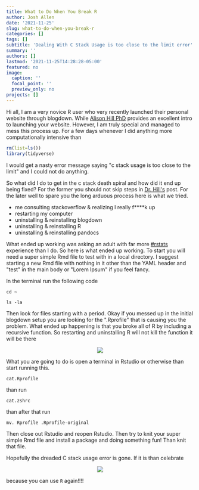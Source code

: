 ```yaml
---
title: What to Do When You Break R
author: Josh Allen
date: '2021-11-25'
slug: what-to-do-when-you-break-r
categories: []
tags: []
subtitle: 'Dealing With C Stack Usage is too close to the limit error'
summary: ''
authors: []
lastmod: '2021-11-25T14:28:28-05:00'
featured: no
image:
  caption: ''
  focal_point: ''
  preview_only: no
projects: []
---
```

Hi all, I am a very novice R user who very recently launched their personal website through
blogdown. While [Alison Hill PhD](https://alison.rbind.io/post/new-year-new-blogdown/) provides an
excellent intro to launching your website. However, I am truly special and managed to mess this process up. For a few days whenever I did anything more computationally intensive than 


```r
rm(list=ls())
library(tidyverse)
```


I would get a nasty error message saying "c stack usage is too close to the limit" and I could not do anything. 

So what did I do to get in the c stack death spiral and how did it end up being fixed? For the former you should not skip steps in [Dr. Hill's](https://alison.rbind.io/post/new-year-new-blogdown/) post. For the later  well to spare you the long arduous process here is what we tried. 

- me consulting stackoverflow & realizing I really f****k up
- restarting my computer
- uninstalling & reinstalling blogdown
- uninstalling & reinstalling R
- uninstalling & reinstalling pandocs

What ended up working was asking an adult with far more [#rstats](https://twitter.com/hashtag/rstats?src=hashtag_click) experience than I do. So here is what ended up working. To start you will need a super simple Rmd file to test with in a local directory. I suggest starting a new Rmd file with nothing in it other than the YAML header and "test" in the main body or "Lorem Ipsum" if you feel fancy. 


In the terminal run the following code


```{bash
cd ~ 

ls -la

```




Then look for files starting with a period. Okay if you messed up in the initial blogdown setup you are looking for the ".Rprofile" that is causing you the problem. What ended up happening is that you broke all of R by including a recursive function. So restarting and uninstalling R will not kill the function it will be there 

<center>

![](https://media.giphy.com/media/l4FB8FfpphPmxdTkA/giphy.gif)

</center>


What you are going to do is open a terminal in Rstudio or otherwise than start running this.

```{bash
cat.Rprofile
```

than run 


```{bash
cat.zshrc
```


than after that run 

```
mv. Rprofile .Rprofile-original
```


Then close out Rstudio and reopen Rstudio. Then try to knit your super simple Rmd file and install a package and doing something fun! Than knit that file.

Hopefully the dreaded C stack usage error is gone. If it is than celebrate
<center>

![](https://media.giphy.com/media/d86kftzaeizO8/giphy.gif)

</center>

because you can use `R` again!!!!

